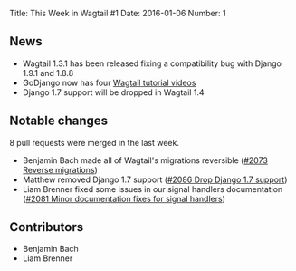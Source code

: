 Title: This Week in Wagtail #1
Date: 2016-01-06
Number: 1

## News

- Wagtail 1.3.1 has been released fixing a compatibility bug with Django 1.9.1 and 1.8.8
- GoDjango now has four [Wagtail tutorial videos](https://godjango.com/search/?q=wagtail)
- Django 1.7 support will be dropped in Wagtail 1.4

## Notable changes

8 pull requests were merged in the last week.

- Benjamin Bach made all of Wagtail's migrations reversible  ([\#2073 Reverse migrations](https://github.com/torchbox/wagtail/pull/2073))
- Matthew removed Django 1.7 support ([\#2086 Drop Django 1.7 support](https://github.com/torchbox/wagtail/pull/2086))
- Liam Brenner fixed some issues in our signal handlers documentation ([\#2081 Minor documentation fixes for signal handlers](https://github.com/torchbox/wagtail/pull/2081))

## Contributors

- Benjamin Bach
- Liam Brenner
